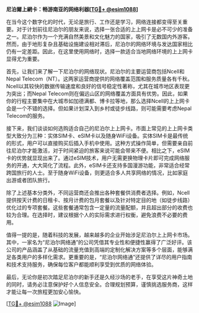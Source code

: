 **尼泊爾上網卡：畅游南亚的网络利器[[TG💪+ @esim1088](https://t.me/s/esim1088)]**

在当今这个数字化的时代，无论是旅行、工作还是学习，网络连接都变得至关重要。对于计划前往尼泊尔的朋友来说，选择一张合适的上上网卡是必不可少的准备之一。尼泊尔作为一个充满自然美景和文化魅力的国家，吸引了无数国内外游客。然而，由于地形复杂且基础设施建设相对滞后，尼泊尔的网络环境与发达国家相比仍有一定差距。因此，在这里使用网络时，选择一款适合当地网络环境的上上网卡显得尤为重要。

首先，让我们来了解一下尼泊尔的网络现状。尼泊尔的主要运营商包括Ncell和Nepal Telecom（NT）。这两家运营商提供的网络覆盖范围和服务质量各有千秋。Ncell以其较快的数据传输速度和良好的信号稳定性著称，尤其在城市地区表现更为突出；而Nepal Telecom则在偏远山区的网络覆盖方面具有优势。因此，如果你的行程主要集中在大城市如加德满都、博卡拉等地，那么选择Ncell的上上网卡会是一个不错的选择。但如果计划深入到乡村或徒步线路，则可能需要考虑Nepal Telecom的服务。

接下来，我们谈谈如何选购适合自己的尼泊尔上上网卡。市面上常见的上上网卡类型大致分为三种：实体SIM卡、eSIM卡以及随身WiFi设备。实体SIM卡是最传统的形式，用户可以直接购买后插入手机中使用。这种方式操作简单，但需要亲自前往尼泊尔才能激活，对于时间紧迫的旅客来说可能会带来不便。相比之下，eSIM卡的优势就显现出来了。通过eSIM技术，用户无需更换物理卡片即可完成网络服务的开通，大大简化了流程。此外，eSIM卡还支持多国漫游功能，非常适合经常跨国旅行的人士。至于随身WiFi设备，则更适合多人共享网络的情况，比如家庭出游或者团队旅行。

除了上述基本分类外，不同运营商还会推出各种套餐供消费者选择。例如，Ncell提供按天计费的日租卡、按月计费的包月套餐以及针对特定目的地（如徒步线路）优化过的专项套餐。这些套餐通常包含一定量的流量配额，并且超出部分的收费也较为合理。在选择时，建议根据个人的实际需求进行权衡，避免浪费不必要的费用。

值得一提的是，随着科技的发展，越来越多的企业开始涉足尼泊尔上上网卡市场。其中，一家名为“尼泊尔网络通”的公司凭借其专业性和便捷性赢得了广泛好评。该公司的产品涵盖了从基础的流量充值到高端的定制化解决方案等多个层面，能够满足各类用户的多样化需求。更重要的是，“尼泊尔网络通”还提供了详尽的用户指南和技术支持服务，确保每位客户都能顺利享受到优质的网络体验。

最后，无论你是初次踏足尼泊尔的新手还是久经沙场的老手，在享受这片神奇土地的同时，请务必注意保护好个人信息安全。合理规划预算，谨慎挑选服务商，这样才能让每一次旅程更加安心愉快。

[[TG💪+ @esim1088](https://t.me/s/esim1088) ![Image](https://i.postimg.cc/4NQfJmqS/Snipaste-2025-05-13-00-14-12.png)]